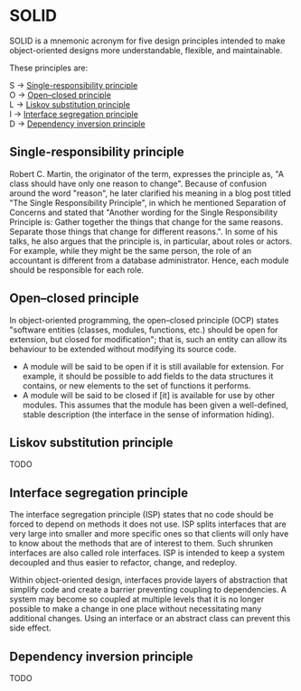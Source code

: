 # SOLID

SOLID is a mnemonic acronym for five design principles intended to make object-oriented designs more understandable, flexible, and maintainable.

These principles are:

S -> [Single-responsibility principle](#single-responsibility-principle) \
O -> [Open–closed principle](#open–closed-principle) \
L -> [Liskov substitution principle](#liskov-substitution-principle) \
I -> [Interface segregation principle](#interface-segregation-principle) \
D -> [Dependency inversion principle](#dependency-inversion-principle)


## Single-responsibility principle
Robert C. Martin, the originator of the term, expresses the principle as, "A class should have only one reason to change". Because of confusion around the word "reason", he later clarified his meaning in a blog post titled "The Single Responsibility Principle", in which he mentioned Separation of Concerns and stated that "Another wording for the Single Responsibility Principle is: Gather together the things that change for the same reasons. Separate those things that change for different reasons.". In some of his talks, he also argues that the principle is, in particular, about roles or actors. For example, while they might be the same person, the role of an accountant is different from a database administrator. Hence, each module should be responsible for each role.


## Open–closed principle
In object-oriented programming, the open–closed principle (OCP) states "software entities (classes, modules, functions, etc.) should be open for extension, but closed for modification"; that is, such an entity can allow its behaviour to be extended without modifying its source code.

- A module will be said to be open if it is still available for extension. For example, it should be possible to add fields to the data structures it contains, or new elements to the set of functions it performs.
- A module will be said to be closed if [it] is available for use by other modules. This assumes that the module has been given a well-defined, stable description (the interface in the sense of information hiding).


## Liskov substitution principle
TODO


## Interface segregation principle
The interface segregation principle (ISP) states that no code should be forced to depend on methods it does not use. ISP splits interfaces that are very large into smaller and more specific ones so that clients will only have to know about the methods that are of interest to them. Such shrunken interfaces are also called role interfaces. ISP is intended to keep a system decoupled and thus easier to refactor, change, and redeploy.

Within object-oriented design, interfaces provide layers of abstraction that simplify code and create a barrier preventing coupling to dependencies. A system may become so coupled at multiple levels that it is no longer possible to make a change in one place without necessitating many additional changes. Using an interface or an abstract class can prevent this side effect.

## Dependency inversion principle
TODO